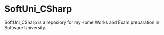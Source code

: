 SoftUni_CSharp
==============

SoftUni_CSharp is a reposiory for my Home Works and Exam preparation in Software University.
